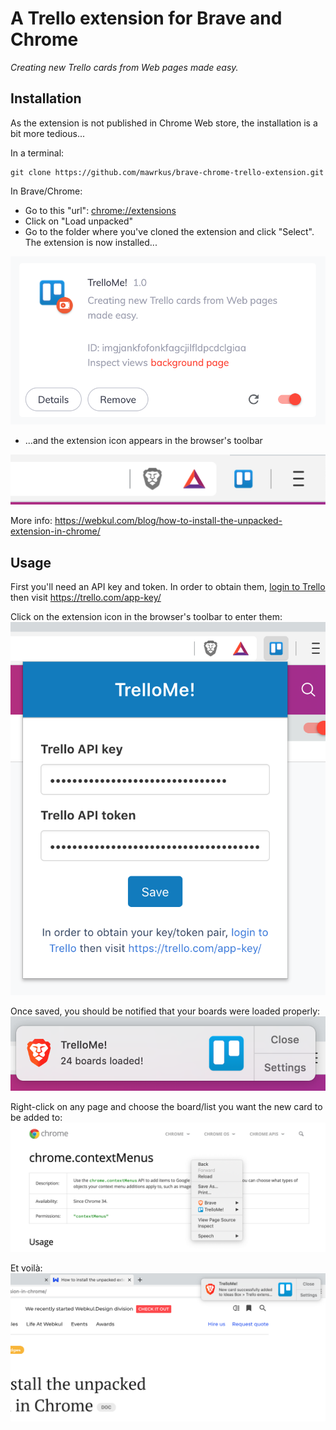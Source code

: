 # A Trello extension for Brave and Chrome

*Creating new Trello cards from Web pages made easy.*

## Installation

As the extension is not published in Chrome Web store, the installation is a bit more tedious...

In a terminal:
  ```shell
  git clone https://github.com/mawrkus/brave-chrome-trello-extension.git
  ```

In Brave/Chrome:

- Go to this "url": [chrome://extensions](chrome://extensions)
- Click on "Load unpacked"
- Go to the folder where you've cloned the extension and click "Select". The extension is now installed...
<img src="docs/extension-details.png" alt="Extension details" />

- ...and the extension icon appears in the browser's toolbar
<img src="docs/toolbar-with-extension.png" alt="Extension icon in toolbar" />

More info: https://webkul.com/blog/how-to-install-the-unpacked-extension-in-chrome/

## Usage

First you'll need an API key and token.
In order to obtain them, <a href="https://trello.com/login" target="_blank">login to Trello</a> then visit <a href="https://trello.com/app-key/" target="_blank">https://trello.com/app-key/</a>

Click on the extension icon in the browser's toolbar to enter them:
<img src="docs/extension-popup.png" alt="TrelloMe! popup" />

Once saved, you should be notified that your boards were loaded properly:
<img src="docs/extension-boards-loaded-notification.png" alt="Boards loaded notification" />

Right-click on any page and choose the board/list you want the new card to be added to:
<img src="docs/extension-menu.png" alt="TrelloMe! menu" />

Et voilà:
<img src="docs/extension-card-added-notification.png" alt="Card added notification" />
